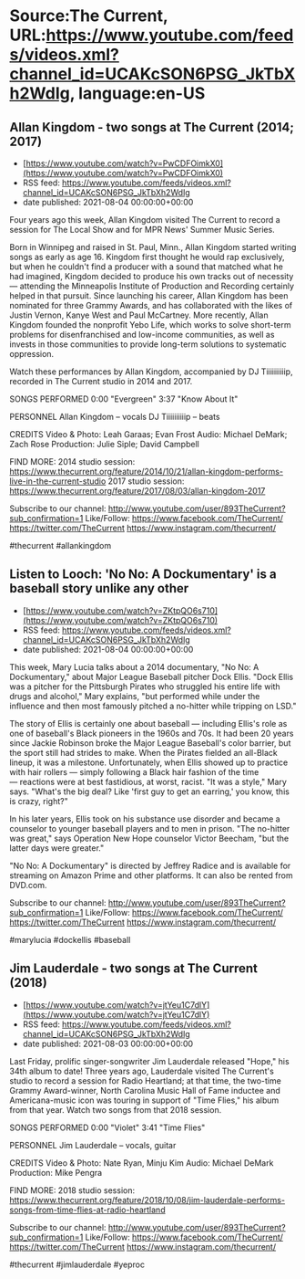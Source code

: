 # Source:The Current, URL:https://www.youtube.com/feeds/videos.xml?channel_id=UCAKcSON6PSG_JkTbXh2WdIg, language:en-US

## Allan Kingdom - two songs at The Current (2014; 2017)
 - [https://www.youtube.com/watch?v=PwCDFOimkX0](https://www.youtube.com/watch?v=PwCDFOimkX0)
 - RSS feed: https://www.youtube.com/feeds/videos.xml?channel_id=UCAKcSON6PSG_JkTbXh2WdIg
 - date published: 2021-08-04 00:00:00+00:00

Four years ago this week, Allan Kingdom visited The Current to record a session for The Local Show and for MPR News' Summer Music Series.

Born in Winnipeg and raised in St. Paul, Minn., Allan Kingdom started writing songs as early as age 16. Kingdom first thought he would rap exclusively, but when he couldn't find a producer with a sound that matched what he had imagined, Kingdom decided to produce his own tracks out of necessity — attending the Minneapolis Institute of Production and Recording certainly helped in that pursuit. Since launching his career, Allan Kingdom has been nominated for three Grammy Awards, and has collaborated with the likes of Justin Vernon, Kanye West and Paul McCartney. More recently, Allan Kingdom founded the nonprofit Yebo Life, which works to solve short-term problems for disenfranchised and low-income communities, as well as invests in those communities to provide long-term solutions to systematic oppression.

Watch these performances by Allan Kingdom, accompanied by DJ Tiiiiiiiiiip, recorded in The Current studio in 2014 and 2017. 

SONGS PERFORMED
0:00 "Evergreen"
3:37 "Know About It"

PERSONNEL
Allan Kingdom – vocals
DJ Tiiiiiiiiiip – beats

CREDITS
Video & Photo: Leah Garaas; Evan Frost
Audio: Michael DeMark; Zach Rose
Production: Julie Siple; David Campbell

FIND MORE:
2014 studio session: https://www.thecurrent.org/feature/2014/10/21/allan-kingdom-performs-live-in-the-current-studio
2017 studio session: https://www.thecurrent.org/feature/2017/08/03/allan-kingdom-2017

Subscribe to our channel:
http://www.youtube.com/user/893TheCurrent?sub_confirmation=1
Like/Follow:
https://www.facebook.com/TheCurrent/
https://twitter.com/TheCurrent
https://www.instagram.com/thecurrent/

#thecurrent #allankingdom

## Listen to Looch: 'No No: A Dockumentary' is a baseball story unlike any other
 - [https://www.youtube.com/watch?v=ZKtpQO6s710](https://www.youtube.com/watch?v=ZKtpQO6s710)
 - RSS feed: https://www.youtube.com/feeds/videos.xml?channel_id=UCAKcSON6PSG_JkTbXh2WdIg
 - date published: 2021-08-04 00:00:00+00:00

This week, Mary Lucia talks about a 2014 documentary, "No No: A Dockumentary," about Major League Baseball pitcher Dock Ellis. "Dock Ellis was a pitcher for the Pittsburgh Pirates who struggled his entire life with drugs and alcohol," Mary explains, "but performed while under the influence and then most famously pitched a no-hitter while tripping on LSD."

The story of Ellis is certainly one about baseball — including Ellis's role as one of baseball's Black pioneers in the 1960s and 70s. It had been 20 years since Jackie Robinson broke the Major League Baseball's color barrier, but the sport still had strides to make. When the Pirates fielded an all-Black lineup, it was a milestone. Unfortunately, when Ellis showed up to practice with hair rollers — simply following a Black hair fashion of the time — reactions were at best fastidious, at worst, racist. "It was a style," Mary says. "What's the big deal? Like 'first guy to get an earring,' you know, this is crazy, right?"

In his later years, Ellis took on his substance use disorder and became a counselor to younger baseball players and to men in prison. "The no-hitter was great," says Operation New Hope counselor Victor Beecham, "but the latter days were greater."

"No No: A Dockumentary" is directed by Jeffrey Radice and is available for streaming on Amazon Prime and other platforms. It can also be rented from DVD.com. 

Subscribe to our channel:
http://www.youtube.com/user/893TheCurrent?sub_confirmation=1
Like/Follow:
https://www.facebook.com/TheCurrent/
https://twitter.com/TheCurrent
https://www.instagram.com/thecurrent/

#marylucia #dockellis #baseball

## Jim Lauderdale - two songs at The Current (2018)
 - [https://www.youtube.com/watch?v=jtYeu1C7dlY](https://www.youtube.com/watch?v=jtYeu1C7dlY)
 - RSS feed: https://www.youtube.com/feeds/videos.xml?channel_id=UCAKcSON6PSG_JkTbXh2WdIg
 - date published: 2021-08-03 00:00:00+00:00

Last Friday, prolific singer-songwriter Jim Lauderdale released "Hope," his 34th album to date! Three years ago, Lauderdale visited The Current's studio to record a session for Radio Heartland; at that time, the two-time Grammy Award-winner, North Carolina Music Hall of Fame inductee and Americana-music icon was touring in support of "Time Flies," his album from that year. Watch two songs from that 2018 session.

SONGS PERFORMED
0:00 "Violet"
3:41 "Time Flies"

PERSONNEL
Jim Lauderdale – vocals, guitar

CREDITS
Video & Photo: Nate Ryan, Minju Kim
Audio: Michael DeMark
Production: Mike Pengra

FIND MORE:
2018 studio session: https://www.thecurrent.org/feature/2018/10/08/jim-lauderdale-performs-songs-from-time-flies-at-radio-heartland

Subscribe to our channel:
http://www.youtube.com/user/893TheCurrent?sub_confirmation=1
Like/Follow:
https://www.facebook.com/TheCurrent/
https://twitter.com/TheCurrent
https://www.instagram.com/thecurrent/

#thecurrent #jimlauderdale #yeproc

